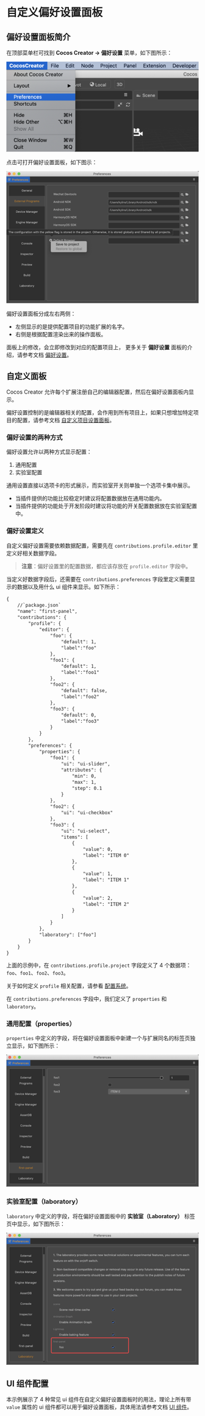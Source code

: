 # 自定义偏好设置面板

## 偏好设置面板简介

在顶部菜单栏可找到 **Cocos Creator -> 偏好设置** 菜单，如下图所示：

![preferences](./image/preferences-menu.png)

点击可打开偏好设置面板，如下图示：

![preferences](./image/preferences-tool.png)

偏好设置面板分成左右两侧：

- 左侧显示的是提供配置项目的功能扩展的名字。
- 右侧是根据配置渲染出来的操作面板。

面板上的修改，会立即修改到对应的配置项目上， 更多关于 **偏好设置** 面板的介绍，请参考文档 [偏好设置](../../editor/preferences/index.md)。


## 自定义面板

Cocos Creator 允许每个扩展注册自己的编辑器配置，然后在偏好设置面板内显示。

偏好设置控制的是编辑器相关的配置，会作用到所有项目上，如果只想增加特定项目的配置，请参考文档 [自定义项目设置面板](./contributions-project.md)。

### 偏好设置的两种方式
偏好设置允许以两种方式显示配置：

1. 通用配置
2. 实验室配置

通用设置直接以选项卡的形式展示，而实验室开关则单独一个选项卡集中展示。

- 当插件提供的功能比较稳定时建议将配置数据放在通用功能内。
- 当插件提供的功能处于开发阶段时建议将功能的开关配置数据放在实验室配置中。

### 偏好设置定义

自定义偏好设置需要依赖数据配置，需要先在 `contributions.profile.editor` 里定义好相关数据字段。

> **注意**：偏好设置里的配置数据，都应该存放在 `profile.editor` 字段中。

当定义好数据字段后，还需要在 `contributions.preferences` 字段里定义需要显示的数据以及用什么 ui 组件来显示。如下所示：

```JSON5
{
    //`package.json`
    "name": "first-panel",
    "contributions": {
        "profile": {
            "editor": {
                "foo": {
                    "default": 1,
                    "label":"foo"
                },
                "foo1": {
                    "default": 1,
                    "label":"foo1"
                },
                "foo2": {
                    "default": false,
                    "label":"foo2"
                },
                "foo3": {
                    "default": 0,
                    "label":"foo3"
                }
            }
        },
        "preferences": {
            "properties": {
                "foo1": {
                    "ui": "ui-slider",
                    "attributes": {
                        "min": 0,
                        "max": 1,
                        "step": 0.1
                    }
                },
                "foo2": {
                    "ui": "ui-checkbox"
                },
                "foo3": {
                    "ui": "ui-select",
                    "items": [
                        {
                            "value": 0,
                            "label": "ITEM 0"
                        },
                        {
                            "value": 1,
                            "label": "ITEM 1"
                        },
                        {
                            "value": 2,
                            "label": "ITEM 2"
                        }
                    ]
                }
            },
            "laboratory": ["foo"]
        }    
    }
}
```

上面的示例中，在 `contributions.profile.project` 字段定义了 4 个数据项： `foo`、`foo1`、`foo2`、`foo3`。

关于如何定义 `profile` 相关配置，请参看 [配置系统](./profile.md)。

在 `contributions.preferences` 字段中，我们定义了 `properties` 和 `laboratory`。

### 通用配置（properties）

`properties` 中定义的字段，将在偏好设置面板中新建一个与扩展同名的标签页独立显示，如下图所示：

![](./image/preferences-tool-custom.png)



### 实验室配置（laboratory）

`laboratory` 中定义的字段，将在偏好设置面板中的 **实验室（Laboratory）** 标签页中显示，如下图所示：

![](./image/preferences-tool-custom-laboratory.png)

## UI 组件配置

本示例展示了 4 种常见 ui 组件在自定义偏好设置面板时的用法，理论上所有带 `value` 属性的 ui 组件都可以用于偏好设置面板，具体用法请参考文档 [UI 组件](./ui.md)。
